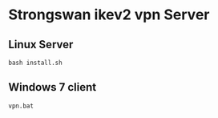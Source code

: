 # Strongswan ikev2 vpn Server

## Linux Server

```shell
bash install.sh
```

## Windows 7 client

```shell
vpn.bat
```
